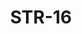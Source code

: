 ﻿---
title: "STR-16"
price: "16800"
size: "2050мм*860мм, 2050мм*960мм"
picture: door18.jpg
description: "Внешняя отделка Фрезерованная МДФ-панель 10мм, Цвет Венге, Внутренняя отделка фрезерованная МДФ-панель 16мм, с молдингом, рис. В-04, Цвет Кварц черный, Толщина дверного блока 110 мм, Цвет покраски Муар черный, NANO-утепление полотна минеральная плита ISOVER + ПЕНОПЛАСТ, контуров уплотнения 3, 3 петли на подшипнике, Наличник Металлический, Нижний замок Гардиан 3211, Накладка на верхний замок автошторка CRIT, Верхний замок Гардиан 3001, Цилиндр APECS ключ-вертушка, Броненакладка на цилиндр врезная, Задвижка «Ночной сторож», Глазок, Ручка РОССО-713 –серебро, Эксцентрик"
---
